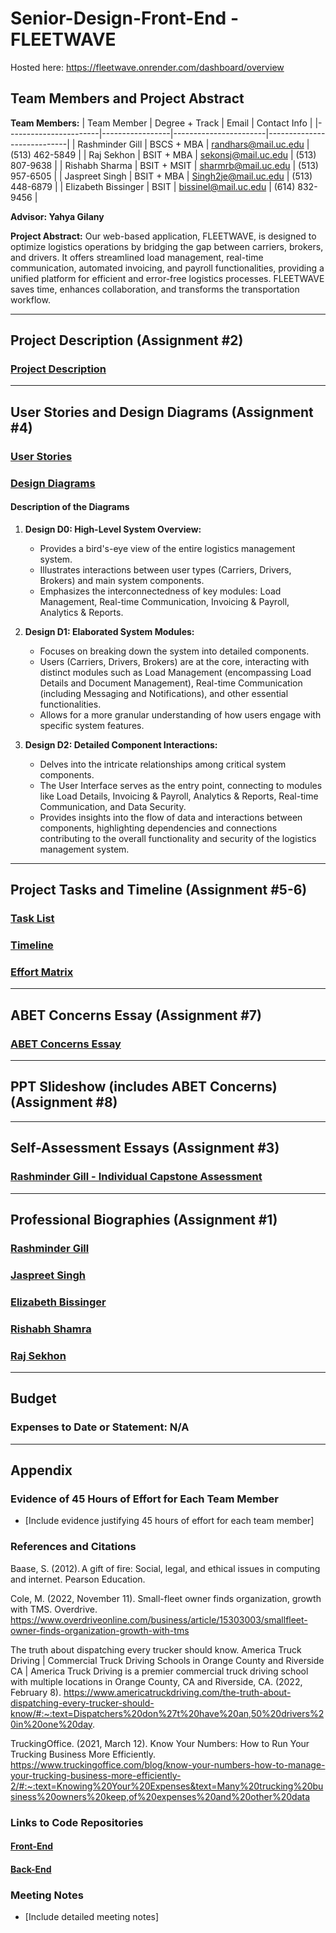 # Senior-Design-Front-End - FLEETWAVE

Hosted here: https://fleetwave.onrender.com/dashboard/overview

## Team Members and Project Abstract

**Team Members:**
| Team Member           | Degree + Track | Email                 | Contact Info               |
|-----------------------|-----------------|-----------------------|----------------------------|
| Rashminder Gill       | BSCS + MBA      | randhars@mail.uc.edu  | (513) 462-5849             |
| Raj Sekhon            | BSIT + MBA      | sekonsj@mail.uc.edu   | (513) 807-9638             |
| Rishabh Sharma        | BSIT + MSIT     | sharmrb@mail.uc.edu   | (513) 957-6505             |
| Jaspreet Singh        | BSIT + MBA      | Singh2je@mail.uc.edu  | (513) 448-6879             |
| Elizabeth Bissinger   | BSIT            | bissinel@mail.uc.edu  | (614) 832-9456             |

**Advisor: Yahya Gilany**


**Project Abstract:**
Our web-based application, FLEETWAVE, is designed to optimize logistics operations by bridging the gap between carriers, brokers, and drivers. It offers streamlined load management, real-time communication, automated invoicing, and payroll functionalities, providing a unified platform for efficient and error-free logistics processes. FLEETWAVE saves time, enhances collaboration, and transforms the transportation workflow.

---

## Project Description (Assignment #2)

### [Project Description](https://github.com/lizbissinger/Senior-Design-Front-End/blob/main/CS5001%20Assignments/Assignment%202%20-%20Team%20Formation%20and%20Project%20Description/Team%20Formation%20and%20Project%20Description.md.md)

---

## User Stories and Design Diagrams (Assignment #4)

### [User Stories](https://github.com/lizbissinger/Senior-Design-Front-End/blob/main/CS5001%20Assignments/Assignment%204%20-%20Design%20Diagrams/User_Stories.md)

### [Design Diagrams](https://github.com/lizbissinger/Senior-Design-Front-End/blob/main/CS5001%20Assignments/Assignment%204%20-%20Design%20Diagrams/Design_Diagrams.md)

#### Description of the Diagrams
1. **Design D0: High-Level System Overview:**
   - Provides a bird's-eye view of the entire logistics management system.
   - Illustrates interactions between user types (Carriers, Drivers, Brokers) and main system components.
   - Emphasizes the interconnectedness of key modules: Load Management, Real-time Communication, Invoicing & Payroll, Analytics & Reports.

2. **Design D1: Elaborated System Modules:**
   - Focuses on breaking down the system into detailed components.
   - Users (Carriers, Drivers, Brokers) are at the core, interacting with distinct modules such as Load Management (encompassing Load Details and Document Management), Real-time Communication (including Messaging and Notifications), and other essential functionalities.
   - Allows for a more granular understanding of how users engage with specific system features.

3. **Design D2: Detailed Component Interactions:**
   - Delves into the intricate relationships among critical system components.
   - The User Interface serves as the entry point, connecting to modules like Load Details, Invoicing & Payroll, Analytics & Reports, Real-time Communication, and Data Security.
   - Provides insights into the flow of data and interactions between components, highlighting dependencies and connections contributing to the overall functionality and security of the logistics management system.

---

## Project Tasks and Timeline (Assignment #5-6)

### [Task List](https://github.com/lizbissinger/Senior-Design-Front-End/blob/main/CS5001%20Assignments/Assignment%205%20-%20Task%20Lists/Task%20Lists.md)

### [Timeline](https://github.com/lizbissinger/Senior-Design-Front-End/blob/main/CS5001%20Assignments/Assignment%206%20-%20Milestones%2C%20Timeline%2C%20and%20Effort%20Matrix/Timeline.md)

### [Effort Matrix](https://github.com/lizbissinger/Senior-Design-Front-End/blob/main/CS5001%20Assignments/Assignment%206%20-%20Milestones%2C%20Timeline%2C%20and%20Effort%20Matrix/Effort%20Matrix.md)

---

## ABET Concerns Essay (Assignment #7)

### [ABET Concerns Essay](https://github.com/lizbissinger/Senior-Design-Front-End/blob/main/CS5001%20Assignments/Assignment%207%20-%20Project%20Constraints%20Essay.md)

---

## PPT Slideshow (includes ABET Concerns) (Assignment #8)

---

## Self-Assessment Essays (Assignment #3)

### [Rashminder Gill - Individual Capstone Assessment](https://github.com/lizbissinger/Senior-Design-Front-End/blob/main/CS5001%20Assignments/Assignment%203%20-%20Team%20Contract%20and%20Individual%20Capstone%20Assessment/Rashminder%20Gill%20-%20Assignment%20%233%20-%20Individual%20Capstone%20Assessment.md)

---

## Professional Biographies (Assignment #1)

### [Rashminder Gill](https://github.com/lizbissinger/Senior-Design-Front-End/blob/main/CS5001%20Assignments/Assignment%201%20-%20Professional%20Biography/Rashminder%20Gill%20-%20Biography.md)

### [Jaspreet Singh](https://github.com/lizbissinger/Senior-Design-Front-End/blob/main/CS5001%20Assignments/Assignment%201%20-%20Professional%20Biography/Jaspreet%20Singh%20-%20Biography.md)

### [Elizabeth Bissinger](https://github.com/lizbissinger/Senior-Design-Front-End/blob/main/CS5001%20Assignments/Assignment%201%20-%20Professional%20Biography/Elizabeth%20Bissinger%20-%20Biography.md)

### [Rishabh Shamra](https://github.com/lizbissinger/Senior-Design-Front-End/blob/main/CS5001%20Assignments/Assignment%201%20-%20Professional%20Biography/Rishabh%20Sharma%20-%20Biography.md)

### [Raj Sekhon](https://github.com/lizbissinger/Senior-Design-Front-End/blob/main/CS5001%20Assignments/Assignment%201%20-%20Professional%20Biography/Raj%20Sekhon%20-%20Biography.md)


---

## Budget

### Expenses to Date or Statement: N/A

---

## Appendix

### Evidence of 45 Hours of Effort for Each Team Member
- [Include evidence justifying 45 hours of effort for each team member]

### References and Citations
Baase, S. (2012). A gift of fire: Social, legal, and ethical issues in computing and internet. Pearson Education.  

Cole, M. (2022, November 11). Small-fleet owner finds organization, growth with TMS. Overdrive. https://www.overdriveonline.com/business/article/15303003/smallfleet-owner-finds-organization-growth-with-tms 

The truth about dispatching every trucker should know. America Truck Driving | Commercial Truck Driving Schools in Orange County and Riverside CA | America Truck Driving is a premier commercial truck driving school with multiple locations in Orange County, CA and Riverside, CA. (2022, February 8). https://www.americatruckdriving.com/the-truth-about-dispatching-every-trucker-should-know/#:~:text=Dispatchers%20don%27t%20have%20an,50%20drivers%20in%20one%20day. 

TruckingOffice. (2021, March 12). Know Your Numbers: How to Run Your Trucking Business More Efficiently. https://www.truckingoffice.com/blog/know-your-numbers-how-to-manage-your-trucking-business-more-efficiently-2/#:~:text=Knowing%20Your%20Expenses&text=Many%20trucking%20business%20owners%20keep,of%20expenses%20and%20other%20data


### Links to Code Repositories
#### [Front-End](https://github.com/lizbissinger/Senior-Design-Front-End)
#### [Back-End](https://github.com/lizbissinger/Senior-Design-Back-End)

### Meeting Notes
- [Include detailed meeting notes]

